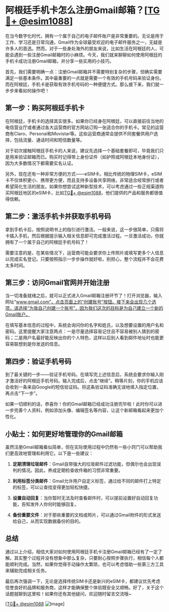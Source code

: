 # 阿根廷手机卡怎么注册Gmail邮箱？[[TG💪+ @esim1088](https://t.me/s/esim1088)]

在当今数字化时代，拥有一个属于自己的电子邮件账户是非常重要的。无论是用于工作、学习还是日常沟通，Gmail作为全球最受欢迎的电子邮件服务之一，无疑是许多人的首选。然而，对于一些身处海外的朋友来说，比如生活在阿根廷的人，可能会遇到一些注册Gmail邮箱时的小麻烦。今天，我们就来聊聊如何使用阿根廷的手机卡成功注册Gmail邮箱，并分享一些实用的小技巧。

首先，我们需要明确一点：注册Gmail邮箱并不需要特别复杂的步骤，但确实需要满足一些基本条件。其中最重要的一点就是需要一个有效的手机号码来验证身份。而在阿根廷，手机卡是获取有效手机号码的一种便捷方式。那么接下来，我们就一步步来看如何操作吧！

## 第一步：购买阿根廷手机卡

在阿根廷，手机卡的选择其实很多。如果你已经身在阿根廷，可以直接前往当地的电信营业厅或者通过各大运营商的官方网站订购一张适合你的手机卡。常见的运营商有Claro、Personal和Movistar等。这些运营商通常会提供不同套餐供用户选择，包括流量、通话时间和短信数量等。

对于初次接触阿根廷手机卡的人来说，建议先选择一个基础套餐即可，毕竟我们只是用来验证邮箱而已。购买时记得带上身份证件（如护照或阿根廷本地身份证），因为大多数情况下都需要实名认证。

另外，现在还有一种非常方便的方式——eSIM卡。相比传统的物理SIM卡，eSIM卡不仅体积更小、携带更方便，而且支持多设备共享网络，非常适合经常旅行或者希望简化生活的朋友。如果你想尝试这种新型技术，可以考虑通过一些正规渠道购买阿根廷地区的eSIM卡，比如[TG💪+ @esim1088](https://t.me/s/esim1088)，他们提供的产品和服务都很值得信赖。

## 第二步：激活手机卡并获取手机号码

拿到手机卡后，按照说明书上的指引进行激活。一般来说，这一步很简单，只需将卡插入手机，然后根据提示输入相关信息即可完成激活过程。一旦激活成功，你就拥有了一个属于自己的阿根廷手机号码了！

需要注意的是，在某些情况下，运营商可能会要求你上传照片或填写更多个人信息以完成实名登记。只要按照指示一步步操作就好啦，别担心，整个流程并不会花费太多时间。

## 第三步：访问Gmail官网并开始注册

当一切准备就绪之后，就可以正式进入Gmail邮箱注册环节了！打开浏览器，输入网址“www.gmail.com”，点击页面上的“创建账号”按钮。接下来会出现几个选项，请选择“为我自己创建一个账号”，因为我们这次的目标是为自己建立一个新的Gmail账户。

在填写基本信息的过程中，系统会询问你的名字和姓氏，以及想要设置的用户名和密码。这里提醒大家注意两点：一是尽量选择容易记住且不容易被别人猜到的密码；二是用户名最好能反映出你的个人特色，这样以后别人看到邮件地址时也能更容易联想到是你发送的信息。

## 第四步：验证手机号码

到了最关键的一步——验证手机号码。在填写完上述信息后，系统会要求你输入刚才激活好的阿根廷手机号码。输入完成后，点击“继续”。稍等片刻，你的手机应该会收到一条来自Google的短信验证码。将这条验证码准确无误地填入指定位置，再点击“下一步”。

如果一切顺利的话，恭喜你！你的Gmail邮箱已经成功注册完毕啦！此时你可以进一步完善个人资料，例如添加头像、编辑签名等内容，让这个新邮箱看起来更加个性化。

## 小贴士：如何更好地管理你的Gmail邮箱

虽然注册Gmail邮箱看似简单，但在实际使用过程中仍然有一些小窍门可以帮助我们更高效地管理和利用它。以下是一些建议：

1. **定期清理垃圾邮件**：Gmail自带强大的垃圾邮件过滤功能，但偶尔也会出现误判的情况。因此，养成定期检查收件箱的习惯非常重要。
   
2. **利用标签分类邮件**：Gmail允许用户自定义标签，通过给不同的邮件打上特定的标签，可以让查找变得更加轻松快捷。
   
3. **设置自动回复**：当你暂时无法及时查看邮件时，可以提前设置好自动回复功能，告知发件人你何时能够回复。
   
4. **备份重要文件**：对于那些重要的文档或照片，可以通过Gmail附件的形式发送给自己，从而实现数据备份的目的。

## 总结

通过以上介绍，相信大家对如何使用阿根廷手机卡注册Gmail邮箱已经有了一定了解。其实整个过程并没有想象中那么复杂，只要耐心按照步骤执行，相信每个人都能顺利完成。当然，如果你觉得手动操作太繁琐，也可以考虑借助一些第三方工具来辅助完成相关任务。

最后再次强调一下，无论是选择传统SIM卡还是新兴的eSIM卡，都建议优先考虑信誉良好的品牌和服务商，这样才能确保整个体验既安全又顺畅。好了，关于这个话题就聊到这里啦！如果你还有其他疑问，欢迎随时留言交流哦~

[[TG💪+ @esim1088](https://t.me/s/esim1088) ![Image](https://i.postimg.cc/4NQfJmqS/Snipaste-2025-05-13-00-14-12.png)]